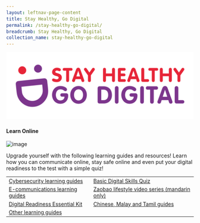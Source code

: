 ```yaml
---
layout: leftnav-page-content
title: Stay Healthy, Go Digital
permalink: /stay-healthy-go-digital/
breadcrumb: Stay Healthy, Go Digital
collection_name: stay-healthy-go-digital
---
```


![image](/images/stay-healthy-go-digital/SHGD-logoFC.png)

#### Learn Online

![image](/images/learn-online/overview/learn-online-overview.jpg)

Upgrade yourself with the following learning guides and resources! Learn how you can communicate online, stay safe online and even put your digital readiness to the test with a simple quiz!

<table>
  <tr><td><a href="https://imsilver.imda.gov.sg/learn-digital-skills/learn-online/cyber-security-bds/" target="_blank">Cybersecurity learning guides</a></td>
  <td><a href="https://confirmation.gevme.com/BDS_Quiz/landing/" target="_blank">Basic Digital Skills Quiz</a></td></tr>
<tr>  
  <td><a href="https://imsilver.imda.gov.sg/learn-digital-skills/learn-online/e-communications-bds/" target="_blank">E-communications learning guides</a></td>
  <td><a href="https://www.zaobao.com.sg/keywords/come-n-live-at-zaobaosg/" target="_blank">Zaobao lifestyle video series (mandarin only)</a></td></tr>
<tr>  
  <td><a href="https://imsilver.imda.gov.sg/digital-readiness-essential-kit" target="_blank">Digital Readiness Essential Kit</a></td>
  <td><a href="https://imsilver.imda.gov.sg/learn-digital-skills/learn-online/chinese-malay-tamil-learning-content/" target="_blank">Chinese, Malay and Tamil guides</a></td></tr>
<tr>
  <td><a href="https://imsilver.imda.gov.sg/learn-digital-skills/learn-online/chinese-malay-tamil-learning-content/" target="_blank">Other learning guides</a></td></tr>
</table>
